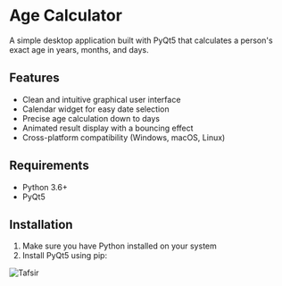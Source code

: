 # Age Calculator

A simple desktop application built with PyQt5 that calculates a person's exact age in years, months, and days.

## Features

- Clean and intuitive graphical user interface
- Calendar widget for easy date selection 
- Precise age calculation down to days
- Animated result display with a bouncing effect
- Cross-platform compatibility (Windows, macOS, Linux)

## Requirements

- Python 3.6+
- PyQt5

## Installation

1. Make sure you have Python installed on your system
2. Install PyQt5 using pip:

![Tafsir](https://github.com/user-attachments/assets/568506c6-3823-4cf0-a566-0dce531c4ad9)
